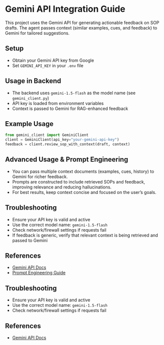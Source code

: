 # Gemini API Integration Guide

This project uses the Gemini API for generating actionable feedback on SOP drafts. The agent passes context (similar examples, cues, and feedback) to Gemini for tailored suggestions.

## Setup
- Obtain your Gemini API key from Google
- Set `GEMINI_API_KEY` in your `.env` file

## Usage in Backend
- The backend uses `gemini-1.5-flash` as the model name (see `gemini_client.py`)
- API key is loaded from environment variables
- Context is passed to Gemini for RAG-enhanced feedback

## Example Usage
```python
from gemini_client import GeminiClient
client = GeminiClient(api_key="your-gemini-api-key")
feedback = client.review_sop_with_context(draft, context)
```

## Advanced Usage & Prompt Engineering
- You can pass multiple context documents (examples, cues, history) to Gemini for richer feedback.
- Prompts are constructed to include retrieved SOPs and feedback, improving relevance and reducing hallucinations.
- For best results, keep context concise and focused on the user’s goals.

## Troubleshooting
- Ensure your API key is valid and active
- Use the correct model name: `gemini-1.5-flash`
- Check network/firewall settings if requests fail
- If feedback is generic, verify that relevant context is being retrieved and passed to Gemini

## References
- [Gemini API Docs](https://ai.google.dev/gemini-api/docs)
- [Prompt Engineering Guide](https://ai.google.dev/gemini-api/docs/prompt-engineering)

## Troubleshooting
- Ensure your API key is valid and active
- Use the correct model name: `gemini-1.5-flash`
- Check network/firewall settings if requests fail

## References
- [Gemini API Docs](https://ai.google.dev/gemini-api/docs)
